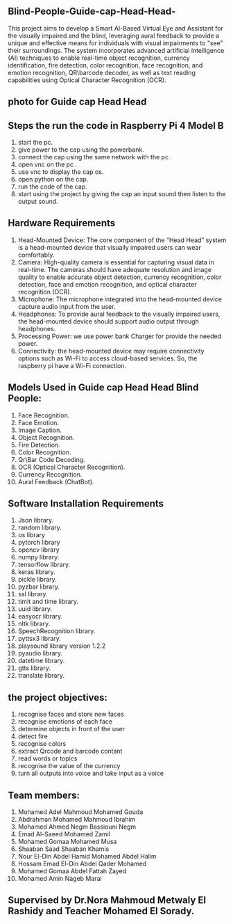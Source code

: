 ## Blind-People-Guide-cap-Head-Head-
This project aims to develop a Smart AI-Based Virtual Eye and Assistant for the visually impaired and the blind, leveraging aural feedback to provide a unique and effective means for individuals with visual impairments to "see" their surroundings. The system incorporates advanced artificial intelligence (AI) techniques to enable real-time object recognition, currency identification, fire detection, color recognition, face recognition, and emotion recognition, QR\barcode decoder, as well as text reading capabilities using Optical Character Recognition (OCR).

## photo for Guide cap Head Head
<p align="center"><src='https://github.com/357hamo/Blind-People-Guide-cap-Head-Head-/blob/main/Hardware%20Design/Hardware%20design.jpg' width="500"/>

## Steps the run the code in Raspberry Pi 4 Model B
1) start the pc. 
2) give power to the cap using the powerbank.
3) connect the cap using the same network with the pc .
4) open vnc on the pc .
5) use vnc to display the cap os.
6) open python on the cap.
7) run the code of the cap.
8) start using the project by giving the cap an input sound then listen to the output sound.

## Hardware Requirements
1. Head-Mounted Device: The core component of the “Head Head” system is a head-mounted device that visually impaired users can wear comfortably. 
2. Camera: High-quality camera is essential for capturing visual data in real-time. The cameras should have adequate resolution and image quality to enable accurate object detection, currency recognition, color detection, face and emotion recognition, and optical character recognition (OCR).
3. Microphone: The microphone integrated into the head-mounted device capture audio input from the user.
4. Headphones: To provide aural feedback to the visually impaired users, the head-mounted device should support audio output through headphones.
5. Processing Power: we use power bank Charger for provide the needed power.
6. Connectivity: the head-mounted device may require connectivity options such as Wi-Fi to access cloud-based services. So, the raspberry pi have a Wi-Fi connection.


## Models Used in Guide cap Head Head Blind People:
1) Face Recognition.
2) Face Emotion.
3) Image Caption.
4) Object Recognition.
5) Fire Detection.
6) Color Recognition.
7) Qr\Bar Code Decoding.
8) OCR (Optical Character Recognition).
9) Currency Recognition.
10) Aural Feedback (ChatBot).


## Software Installation Requirements
1) Json library.
2) random library.
3) os library
4) pytorch library
5) opencv library
6) numpy library.
7) tensorflow library.
8) keras library.
9) pickle library.
10) pyzbar library.
11) ssl library.
12) timit and time library.
13) uuid library.
14) easyocr library.
15) nltk library.
16) SpeechRecognition library.
17) pyttsx3 library.
18) playsound library version 1.2.2
19) pyaudio library.
20) datetime library.
21) gtts library.
22) translate library.


## the project objectives:
1) recognise faces and store new faces
2) recognise emotions of each face
3) determine objects in front of the user
4) detect fire
5) recognise colors
6) extract Qrcode and barcode contant
7) read words or topics
8) recognise the value of the currency
9) turn all outputs into voice and take input as a voice

## Team members:
1) Mohamed Adel Mahmoud Mohamed Gouda 
2) Abdrahman Mohamed Mahmoud Ibrahim 
3) Mohamed Ahmed Negm Bassiouni Negm 
4) Emad Al-Saeed Mohamed Zamil 
5) Mohamed Gomaa Mohamed Musa 
6) Shaaban Saad Shaaban Khamis 
7) Nour El-Din Abdel Hamid Mohamed Abdel Halim 
8) Hossam Emad El-Din Abdel Qader Mohamed 
9) Mohamed Gomaa Abdel Fattah Zayed 
10) Mohamed Amin Nageb Marai

## Supervised by Dr.Nora Mahmoud Metwaly El Rashidy and Teacher Mohamed El Sorady.
